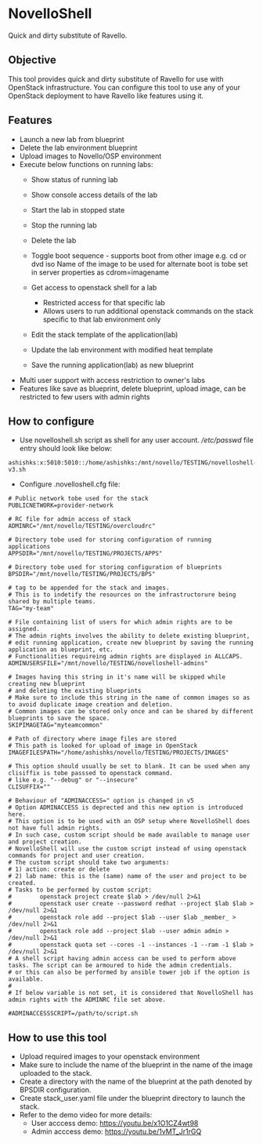 # NovelloShell

Quick and dirty substitute of Ravello.

## Objective

This tool provides quick and dirty substitute of Ravello for use with OpenStack infrastructure.
You can configure this tool to use any of your OpenStack deployment to have Ravello like features using it.

## Features

- Launch a new lab from blueprint
- Delete the lab environment blueprint
- Upload images to Novello/OSP environment
- Execute below functions on running labs:
  - Show status of running lab
  - Show console access details of the lab
  - Start the lab in stopped state
  - Stop the running lab
  - Delete the lab
  - Toggle boot sequence - supports boot from other image e.g. cd or dvd iso
    Name of the image to be used for alternate boot is tobe set in server properties as cdrom=imagename
  - Get access to openstack shell for a lab 
    - Restricted access for that specific lab
    - Allows users to run additional openstack commands on the stack specific to that lab environment only

  - Edit the stack template of the application(lab)
  - Update the lab environment with modified heat template
  - Save the running application(lab) as new blueprint
- Multi user support with access restriction to owner's labs
- Features like save as blueprint, delete blueprint, upload image, can be restricted to few users with admin rights


## How to configure

- Use novelloshell.sh script as shell for any user account.
*/etc/passwd* file entry should look like below:
```
ashishks:x:5010:5010::/home/ashishks:/mnt/novello/TESTING/novelloshell-v3.sh
```

- Configure .novelloshell.cfg file:
```
# Public network tobe used for the stack
PUBLICNETWORK=provider-network

# RC file for admin access of stack
ADMINRC="/mnt/novello/TESTING/overcloudrc"

# Directory tobe used for storing configuration of running applications
APPSDIR="/mnt/novello/TESTING/PROJECTS/APPS"

# Directory tobe used for storing configuration of blueprints
BPSDIR="/mnt/novello/TESTING/PROJECTS/BPS"

# tag to be appended for the stack and images.
# This is to indetify the resources on the infrastructorure being shared by multiple teams.
TAG="my-team"

# File containing list of users for which admin rights are to be assigned.
# The admin rights involves the ability to delete existing blueprint,         
# edit running application, create new blueprint by saving the running application as blueprint, etc.
# Functionalities requireing admin rights are displayed in ALLCAPS.
ADMINUSERSFILE="/mnt/novello/TESTING/novelloshell-admins"

# Images having this string in it's name will be skipped while creating new blueprint 
# and deleting the existing blueprints
# Make sure to include this string in the name of common images so as to avoid duplicate image creation and deletion.
# Common images can be stored only once and can be shared by different blueprints to save the space.
SKIPIMAGETAG="myteamcommon"

# Path of directory where image files are stored 
# This path is looked for upload of image in OpenStack 
IMAGEFILESPATH="/home/ashishks/novello/TESTING/PROJECTS/IMAGES"

# This option should usually be set to blank. It can be used when any clisiffix is tobe passsed to openstack command.
# like e.g. "--debug" or "--insecure" 
CLISUFFIX=""

# Behaviour of "ADMINACCESS=" option is changed in v5
# Option ADMINACCESS is deprected and this new option is introduced here.
# This option is to be used with an OSP setup where NovelloShell does not have full admin rights.
# In such case, custom script should be made available to manage user and project creation.
# NovelloShell will use the custom script instead of using openstack commands for project and user creation.
# The custom script should take two arguments:
# 1) action: create or delete
# 2) lab name: this is the (same) name of the user and project to be created.
# Tasks to be performed by custom script:
#        openstack project create $lab > /dev/null 2>&1
#        openstack user create --password redhat --project $lab $lab > /dev/null 2>&1
#        openstack role add --project $lab --user $lab _member_ > /dev/null 2>&1
#        openstack role add --project $lab --user admin admin > /dev/null 2>&1
#        openstack quota set --cores -1 --instances -1 --ram -1 $lab > /dev/null 2>&1
# A shell script having admin access can be used to perform above tasks. The script can be armoured to hide the admin credentials.
# or this can also be performed by ansible tower job if the option is available.
#
# If below variable is not set, it is considered that NovelloShell has admin rights with the ADMINRC file set above.

#ADMINACCESSSCRIPT=/path/to/script.sh

```

## How to use this tool

- Upload required images to your openstack environment
- Make sure to include the name of the blueprint in the name of the image uploaded to the stack.
- Create a directory with the name of the blueprint at the path denoted by BPSDIR configuration.
- Create stack_user.yaml file under the blueprint directory to launch the stack.
- Refer to the demo video for more details:
  - User acccess demo:
	https://youtu.be/x1O1CZ4wt98
  - Admin acccess demo:
	https://youtu.be/1vMT_Jr1rGQ
